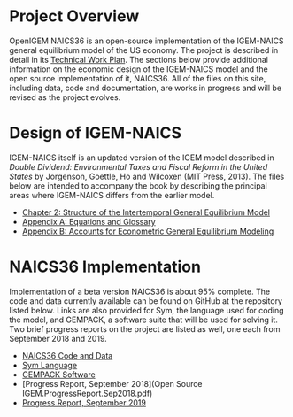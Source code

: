 # Project Overview

OpenIGEM NAICS36 is an open-source implementation of the IGEM-NAICS 
general equilibrium model of the US economy. The project is described in 
detail in its [Technical Work Plan](OpenIGEM_Technical_Work_Plan.pdf). The 
sections below provide additional information on the economic design of
the IGEM-NAICS model and the open source implementation of it, NAICS36. 
All of the files on this site, including data, code and documentation, are 
works in progress and will be revised as the project evolves.

# Design of IGEM-NAICS

IGEM-NAICS itself is an updated version of the IGEM model described in 
_Double Dividend: Environmental Taxes and Fiscal Reform in the United 
States_ by Jorgenson, Goettle, Ho and Wilcoxen (MIT Press, 2013). The 
files below are intended to accompany the book by describing the 
principal areas where IGEM-NAICS differs from the earlier model. 

+ [Chapter 2: Structure of the Intertemporal General Equilibrium Model](IGEMN_chap2.pdf)
+ [Appendix A: Equations and Glossary](AppendixA.pdf)
+ [Appendix B: Accounts for Econometric General Equilibrium Modeling](AppendixB.pdf)

# NAICS36 Implementation

Implementation of a beta version NAICS36 is about 95% complete. The 
code and data currently available can be found on GitHub at the repository 
listed below. Links are also provided for Sym, the language used for coding 
the model, and GEMPACK, a software suite that will be used for solving it. 
Two brief progress reports on the project are listed as well, one each 
from September 2018 and 2019.

+ [NAICS36 Code and Data](https://github.com/openigem/naics36/)
+ [Sym Language](https://pjwilcoxen.github.io/sym/)
+ [GEMPACK Software](https://www.copsmodels.com/gempack.htm)
+ [Progress Report, September 2018](Open Source IGEM.ProgressReport.Sep2018.pdf)
+ [Progress Report, September 2019](OpenIGEM_ProgressReport_Sep2019.pdf)

